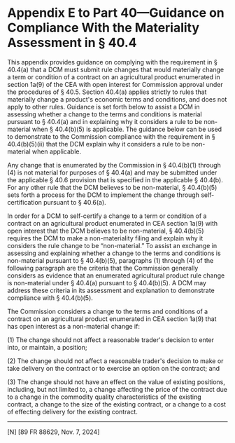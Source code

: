 # Appendix E to Part 40—Guidance on Compliance With the Materiality Assessment in § 40.4


This appendix provides guidance on complying with the requirement in § 40.4(a) that a DCM must submit rule changes that would materially change a term or condition of a contract on an agricultural product enumerated in section 1a(9) of the CEA with open interest for Commission approval under the procedures of § 40.5. Section 40.4(a) applies strictly to rules that materially change a product's economic terms and conditions, and does not apply to other rules. Guidance is set forth below to assist a DCM in assessing whether a change to the terms and conditions is material pursuant to § 40.4(a) and in explaining why it considers a rule to be non-material when § 40.4(b)(5) is applicable. The guidance below can be used to demonstrate to the Commission compliance with the requirement in § 40.4(b)(5)(ii) that the DCM explain why it considers a rule to be non-material when applicable.


Any change that is enumerated by the Commission in § 40.4(b)(1) through (4) is not material for purposes of § 40.4(a) and may be submitted under the applicable § 40.6 provision that is specified in the applicable § 40.4(b). For any other rule that the DCM believes to be non-material, § 40.4(b)(5) sets forth a process for the DCM to implement the change through self-certification pursuant to § 40.6(a).


In order for a DCM to self-certify a change to a term or condition of a contract on an agricultural product enumerated in CEA section 1a(9) with open interest that the DCM believes to be non-material, § 40.4(b)(5) requires the DCM to make a non-materiality filing and explain why it considers the rule change to be “non-material.” To assist an exchange in assessing and explaining whether a change to the terms and conditions is non-material pursuant to § 40.4(b)(5), paragraphs (1) through (4) of the following paragraph are the criteria that the Commission generally considers as evidence that an enumerated agricultural product rule change is non-material under § 40.4(a) pursuant to § 40.4(b)(5). A DCM may address these criteria in its assessment and explanation to demonstrate compliance with § 40.4(b)(5).


The Commission considers a change to the terms and conditions of a contract on an agricultural product enumerated in CEA section 1a(9) that has open interest as a non-material change if:


(1) The change should not affect a reasonable trader's decision to enter into, or maintain, a position;


(2) The change should not affect a reasonable trader's decision to make or take delivery on the contract or to exercise an option on the contract; and


(3) The change should not have an effect on the value of existing positions, including, but not limited to, a change affecting the price of the contract due to a change in the commodity quality characteristics of the existing contract, a change to the size of the existing contract, or a change to a cost of effecting delivery for the existing contract.



---

[N] [89 FR 88629, Nov. 7, 2024]






